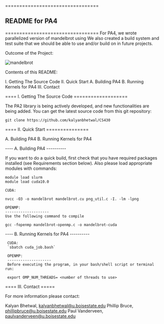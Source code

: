 =================================
## README for PA4
=================================
For PA4, we wrote parallelized version of mandelbrot using 
We also created a build system and test suite that we should be able to use and/or build on in 
future projects.

Outcome of the Project:

![mandelbrot](https://user-images.githubusercontent.com/13769514/205765118-c781d854-0f21-401e-b531-4b8a32700be9.png)


Contents of this README:

I.   Getting The Source Code
II.  Quick Start
         A. Building PA4
         B. Running Kernels for PA4
III.  Contact


====  I. Getting The Source Code ===================

The PA2 library is being actively developed, and new functionalities
are being added. You can get the latest source code from this git repository:

    git clone https://github.com/kalyanbhetwal/CS430
    


==== II. Quick Start ===============

  A. Building PA4
  B. Running Kernels for PA4
  
---- A. Building PA4 ----------

If you want to do a quick build, first check that you have required packages
installed (see Requirements section below). Also please load appropriate modules with commands:
         
    module load slurm
    module load cuda10.0
    
    CUDA:
     
    nvcc -O3 -o mandelbrot mandelbrot.cu png_util.c -I. -lm -lpng
    
    OPENMP:
    --------------------
    Use the following command to compile
    
    gcc -fopenmp mandelbrot-openmp.c -o mandelbrot-cuda
    


---- B. Running Kernels for PA4 ----------
     
     CUDA:
     `sbatch cuda_job.bash` 

     OPENMP:
     --------------------
     Before executing the program, in your bash/shell script or terminal run:

     export OMP_NUM_THREADS= <number of threads to use>

==== III. Contact =====

For more information please contact:

Kalyan Bhetwal, kalyanbhetwal@u.boisestate.edu
Phillip Bruce, phillipbruce@u.boisestate.edu
Paul Vanderveen, paulvanderveen@u.boisestate.edu

